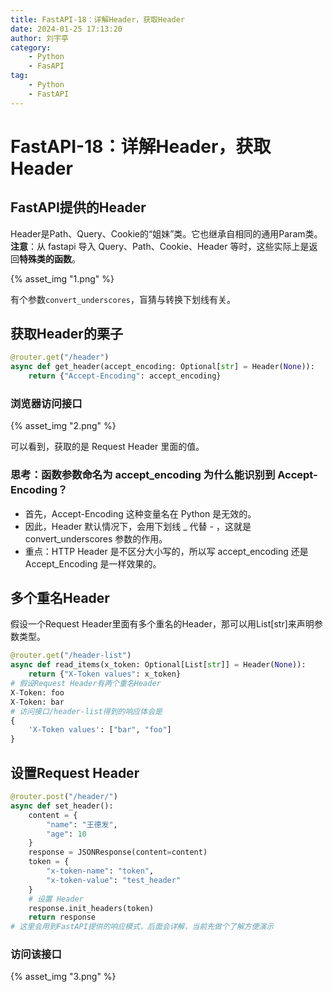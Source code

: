 ```yaml
---
title: FastAPI-18：详解Header，获取Header
date: 2024-01-25 17:13:20
author: 刘宇亭
category:
    - Python
    - FasAPI
tag:
    - Python
    - FastAPI
---
```

# FastAPI-18：详解Header，获取Header

## FastAPI提供的Header

Header是Path、Query、Cookie的“姐妹”类。它也继承自相同的通用Param类。**注意**：从 fastapi 导入 Query、Path、Cookie、Header 等时，这些实际上是返回**特殊类的函数**。

{% asset_img "1.png" %}

有个参数`convert_underscores`，盲猜与转换下划线有关。

## 获取Header的栗子

```python
@router.get("/header")
async def get_header(accept_encoding: Optional[str] = Header(None)):
    return {"Accept-Encoding": accept_encoding}
```

### 浏览器访问接口

{% asset_img "2.png" %}

可以看到，获取的是 Request Header 里面的值。

### 思考：函数参数命名为 accept_encoding 为什么能识别到 Accept-Encoding？

- 首先，Accept-Encoding 这种变量名在 Python 是无效的。
- 因此，Header 默认情况下，会用下划线 _ 代替 - ，这就是 convert_underscores 参数的作用。
- 重点：HTTP Header 是不区分大小写的，所以写 accept_encoding 还是 Accept_Encoding 是一样效果的。

## 多个重名Header

假设一个Request Header里面有多个重名的Header，那可以用List[str]来声明参数类型。

```python
@router.get("/header-list")
async def read_items(x_token: Optional[List[str]] = Header(None)):
    return {"X-Token values": x_token}
# 假设Request Header有两个重名Header
X-Token: foo
X-Token: bar
# 访问接口/header-list得到的响应体会是
{
    'X-Token values': ["bar", "foo"]
}
```

## 设置Request Header

```python
@router.post("/header/")
async def set_header():
    content = {
        "name": "王德发",
        "age": 10
    }
    response = JSONResponse(content=content)
    token = {
        "x-token-name": "token",
        "x-token-value": "test_header"
    }
    # 设置 Header
    response.init_headers(token)
    return response
# 这里会用到FastAPI提供的响应模式，后面会详解，当前先做个了解方便演示
```

### 访问该接口

{% asset_img "3.png" %}
